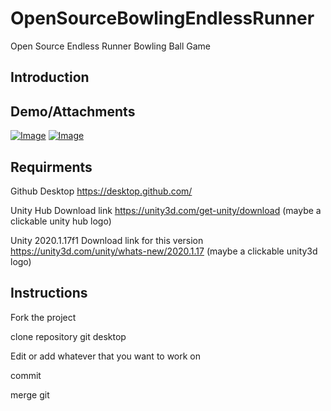# OpenSourceBowlingEndlessRunner

Open Source Endless Runner Bowling Ball Game

## Introduction

## Demo/Attachments

[![Image](https://raw.githubusercontent.com/shirosheroics/shirosheroics/demo/image1.jpeg "Image 1")](https://github.com/yazan929/OpenSourceBowlingEndlessRunner)
[![Image](https://raw.githubusercontent.com/shirosheroics/shirosheroics/demo/image2.jpeg "Image 2")](https://github.com/yazan929/OpenSourceBowlingEndlessRunner)

## Requirments

Github Desktop
https://desktop.github.com/

Unity Hub
Download link
https://unity3d.com/get-unity/download
(maybe a clickable unity hub logo)

Unity 2020.1.17f1
Download link for this version
https://unity3d.com/unity/whats-new/2020.1.17
(maybe a clickable unity3d logo)

## Instructions

Fork the project

clone repository git desktop

Edit or add whatever that you want to work on

commit

merge git
